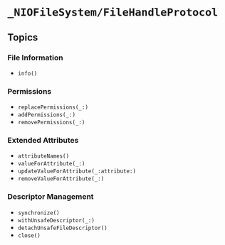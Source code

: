 # ``_NIOFileSystem/FileHandleProtocol``

## Topics

### File Information

- ``info()``

### Permissions

- ``replacePermissions(_:)``
- ``addPermissions(_:)``
- ``removePermissions(_:)``

### Extended Attributes

- ``attributeNames()``
- ``valueForAttribute(_:)``
- ``updateValueForAttribute(_:attribute:)``
- ``removeValueForAttribute(_:)``

### Descriptor Management

- ``synchronize()``
- ``withUnsafeDescriptor(_:)``
- ``detachUnsafeFileDescriptor()``
- ``close()``
